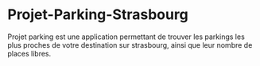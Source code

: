 # Projet-Parking-Strasbourg
Projet parking est une application permettant de trouver les parkings les plus proches de votre destination sur strasbourg, ainsi que leur nombre de places libres.
